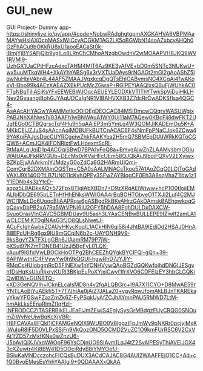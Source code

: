 # GUI_new
GUI
Project- Dummy app- https://shinylive.io/py/app/#code=NobwRAdghgtgpmAXGKAHVA6VBPMAaMAYwHsIAXOcpMASxlWICcyACGKM1AG2LK5oBGWbN14soAZxbcyAHQh0GzFhACu9bOKkRU8xU1aooEACaSt0k-IBmjYjBYSAFjQib9ygILo8LRnChCMhoANzgbOwdnV2wMOAAPVH8JKQ9WV1RVMl9-UzhGX1UaCPtHFzcAdxoTAHM4MlT6Az9KE3yAfVE+bD0m5SNTc3NUKwU+wx5uuMTkqWH4+XkAYhYABSg6x3rVXTUaDAys9rNGAGt2mGI2gAoAShZ5IqwNuHbiVAbr4L44AF5ZMAAJVgxkcqDgQTsEhIOABvmsNC4XCgAi4fwAKoxVHBbo99k4AEzXAEAZXBkPUcMcZGwaP+RGIPEYiAAQlxsQBuFjWUhkAC0FTgNBqTjIiAEjKsYFxEEWEBWJOqcAEUEYLEODXkVTIThYTwkSpVjDuiHkLHNev2GvaangjBohGJYAqUDCaIgNR1VIBAHVXXB3Z7dcRrCwADKSfIsa4QGC4-AsAAcAHYAGwYAAMMotloOOiOEgDEOCAC84MSIDmcwCQqrvWASUWgixPABJNhXANws1V83AAFh1wBNWAuA1WY0Uj11aM7AQew0KBcFij8dwFKT2UJgfEGo0CTBQgrscTqf4Hu9h5gAAiEP3m5YmLg4W3QOMJlKADEmOu5K+AMKkCEjJZJuS4sAAcnAqiMOBUFkBUTCnACAC6F4sNmFpPNaCJok6ZCwa49YAKqiFAJgsDqcCUYRCgeiwZhkFAAKYea2H5mQ7SBMEpDtAIWRkKQToCGQW6+ACmJQK4lFONRlxtFwLHoexmScRI-BtMaALqUqjD1p4ACOqiSBwD7BPA1yFoQ8a+BmvgAIwZnZLAAMysbmOGIuWAIUAeJFkRRVGUb+DEcMx0rKVaHFcUEm58QJQkAiJ9boiFQXyV2EXyiwxBZKpEjyAAArkmlYJMdzyG0oZdCa6G2HARmUIQmi-ComCqrB2DXMAjnOQSTm+C5A0sAALMNACsTkoe57A1AoZCqG0LCtToGAdVAXU9X140OTtLB7UN011cKvhQPEy3SFwZAYBIqgCF0Eh3A8sqVhaZ1lbw1z1Y1EDNb4s3zYtcD-aqpz5L8ADkxAQ+572Fpx8TIgIAbXBDn7+D9zXRgAEiWtww+hcP1O0tIoijEMALIbIDbQE695pLETnHfHhENksWWIOAA4rBqBOHTObveO1TXJi2Luf4C2MJWCI1MsLDo6UoqcBIiAAPRqw6pASBgdRkBKvAHrzGAkDAmskBAEhqwkogGqQavyDbPB2xA7Ra5WrVPNj6IU2GFY5hDAA8EghDULDxDAXCW-SyuoOrasVInGAVC5GBMDUav9U5ash3LYAsCENBwBULLEPE9IZiwlf2amLA1wCLCEMiKT0gINAsG3fJO8QLsNwetJ-ACuFcIghAwbkZCAUyHKycKoqIL1ACkHIN6qi58i4JhtBA9IEdiDd2HSAJ0HnAB8EPoUHRg6gx9IU8mGCpiN6b2c-UAYONH9V9-9ksBgyYZkTFXLgGBn6JlAamRM79P7jW-pXSuj97KZmTONEB41UzJj5BgFyLl7LQK-vAuuf9IGfxIVwLBOCkHoOTPg2BhCEEZhQYgkBYCIFQI-gQn+39-6APIWwthtC4FVywYw0h9kQGUI-hgwRhD7JYJIY-RMqCsHUIobgmRcD5FINEXw1hYCNHVywQAoBGZdGQKwfojhdDNGIJESgvh1DsHqKsUIuRijxryKURI3BKjpEuPoXYjxiCwyf1frXVO6CDFEIzEY3hbCLGQKiQwlBWi+GUN8TQ-xXD3GeNQVIh+lCknELcaIsMD8n4v2fgALQBGrc+l9A7X11CYO+D8MwAE59rYNTLAoBiYuAEkfi5T+7T7JhiAe0jAiZ7JALaZ0+ygyRqwJfomAkLBJnTKAREkayYkwYFGSwFZazZmZk6Z-FyPSqkUyAfZCJhAYmnPAU5RMWD7LtM-hmAkLksEEnaRImZfIqHzI-iNFRODCCZlTASERBIkELJEaElJmZEwjS4EglySysGrMBdgzFUyCRQG0SNOumZiWyNeUiwBqKcXjVBR-HBFCAVAs8FQkl1jCFAMGeNQlX9WUBO0V8lggzIFpJmWy9pNKRr0pcjyjMxKiWuIpR8lF5D0VLPxSSjFn9VkQozOND5OCMD2VuZC1O9kmFUrRSC6V2CxVAt1fZD57zMxfKNe0wZnzU6-J5bAvlQiXJVxqWAOpF96YsCDjnUO9SIAym1LqJ4tZ2SvAlPESyThiAVEIJGX43cXZuwtr4Ki8BW41D5OOciRdyB8iYMYOofJ-BSluKaMNDcczohcFICQsBuDUX3ACdCAJAC8G4AUl2WAAFFEjO1CC+Ad+cfQ0BvoEMesEsYhhYAAlgi9+0QDAAAXxQkAA
